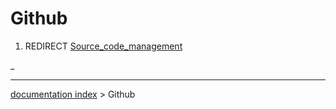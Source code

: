 # Github
1.  REDIRECT [Source\_code\_management](Source_code_management.md)



_

---
[documentation index](../README.md) > Github
